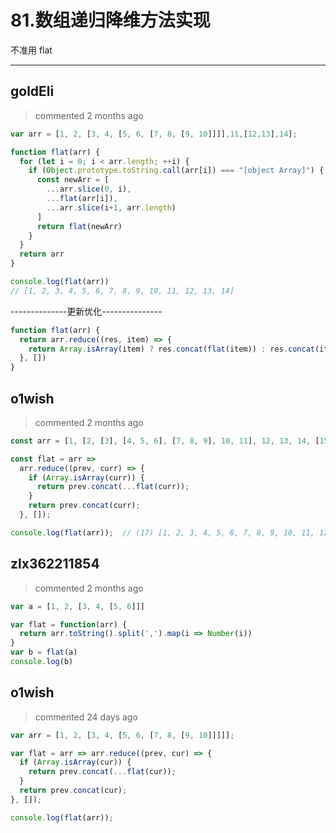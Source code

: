 
 # 81.数组递归降维方法实现 
 不准用 flat 
 ***
## goldEli 
 > commented 2 months ago 


```javaScript
var arr = [1, 2, [3, 4, [5, 6, [7, 8, [9, 10]]]],11,[12,13],14];

function flat(arr) {
  for (let i = 0; i < arr.length; ++i) {
    if (Object.prototype.toString.call(arr[i]) === "[object Array]") {
      const newArr = [
        ...arr.slice(0, i),
        ...flat(arr[i]),
        ...arr.slice(i+1, arr.length)
      ]
      return flat(newArr)
    }
  }
  return arr
}

console.log(flat(arr))
// [1, 2, 3, 4, 5, 6, 7, 8, 9, 10, 11, 12, 13, 14]

```
--------------更新优化---------------

```javascript
function flat(arr) {
  return arr.reduce((res, item) => {
    return Array.isArray(item) ? res.concat(flat(item)) : res.concat(item)
  }, [])
}

```
## o1wish 
 > commented 2 months ago 


```javascript
const arr = [1, [2, [3], [4, 5, 6], [7, 8, 9], 10, 11], 12, 13, 14, [15, 16, 17]];

const flat = arr =>
  arr.reduce((prev, curr) => {
    if (Array.isArray(curr)) {
      return prev.concat(...flat(curr));
    }
    return prev.concat(curr);
  }, []);

console.log(flat(arr));  // (17) [1, 2, 3, 4, 5, 6, 7, 8, 9, 10, 11, 12, 13, 14, 15, 16, 17]

```
## zlx362211854 
 > commented 2 months ago 


```js
var a = [1, 2, [3, 4, [5, 6]]]

var flat = function(arr) {
  return arr.toString().split(',').map(i => Number(i))
}
var b = flat(a)
console.log(b)

```
## o1wish 
 > commented 24 days ago 


```javascript
var arr = [1, 2, [3, 4, [5, 6, [7, 8, [9, 10]]]]];

var flat = arr => arr.reduce((prev, cur) => {
  if (Array.isArray(cur)) {
    return prev.concat(...flat(cur));
  }
  return prev.concat(cur);
}, []);

console.log(flat(arr));

```